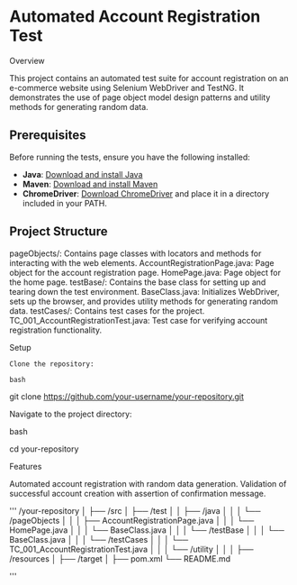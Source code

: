 # Automated Account Registration Test
Overview

This project contains an automated test suite for account registration on an e-commerce website using Selenium WebDriver and TestNG. It demonstrates the use of page object model design patterns and utility methods for generating random data.
## Prerequisites

Before running the tests, ensure you have the following installed:

- **Java**: [Download and install Java](https://www.oracle.com/java/technologies/javase-jdk11-downloads.html)
- **Maven**: [Download and install Maven](https://maven.apache.org/download.cgi)
- **ChromeDriver**: [Download ChromeDriver](https://sites.google.com/a/chromium.org/chromedriver/downloads) and place it in a directory included in your PATH.

## Project Structure
pageObjects/: Contains page classes with locators and methods for interacting with the web elements.
AccountRegistrationPage.java: Page object for the account registration page.
HomePage.java: Page object for the home page.
testBase/: Contains the base class for setting up and tearing down the test environment.
BaseClass.java: Initializes WebDriver, sets up the browser, and provides utility methods for generating random data.
testCases/: Contains test cases for the project.
TC_001_AccountRegistrationTest.java: Test case for verifying account registration functionality.

Setup

    Clone the repository:

    bash

git clone https://github.com/your-username/your-repository.git

Navigate to the project directory:

bash

cd your-repository

Features

Automated account registration with random data generation.
Validation of successful account creation with assertion of confirmation message.

'''
/your-repository
│
├── /src
│   ├── /test
│   │   ├── /java
│   │   │   └── /pageObjects
│   │   │       ├── AccountRegistrationPage.java
│   │   │       └── HomePage.java
│   │   │       └── BaseClass.java
│   │   │   └── /testBase
│   │   │       └── BaseClass.java
│   │   │   └── /testCases
│   │   │       └── TC_001_AccountRegistrationTest.java
│   │   │   └── /utility
│   │
│   ├── /resources
│
├── /target
│
├── pom.xml
└── README.md

'''

